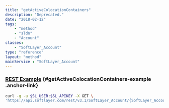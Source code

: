 ```yaml
---
title: "getActiveColocationContainers"
description: "Deprecated."
date: "2018-02-12"
tags:
    - "method"
    - "sldn"
    - "Account"
classes:
    - "SoftLayer_Account"
type: "reference"
layout: "method"
mainService : "SoftLayer_Account"
---
```


### [REST Example](#getActiveColocationContainers-example) <a href="/article/rest/"><i class="fas fa-question"></i></a> {#getActiveColocationContainers-example .anchor-link} 
```bash
curl -g -u $SL_USER:$SL_APIKEY -X GET \
'https://api.softlayer.com/rest/v3.1/SoftLayer_Account/{SoftLayer_AccountID}/getActiveColocationContainers'
```

